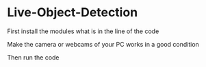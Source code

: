 # Live-Object-Detection
First install the modules what is in the line of the code

Make the camera  or webcams of your PC works in a good condition

Then run the code
